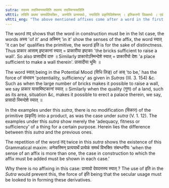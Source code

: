 ```yaml
---
sutra: तदस्य तदस्मिन्स्यादिति तदस्य तदस्मिन्स्यादिति
vRtti: तदिति प्रथमा समर्थविभक्तिः, अस्येति प्रत्ययार्थः, स्यादिति प्रकृतिविशेषणम् । इतिकरणो विवक्षार्थः । एवं द्वितीयेपि वाक्ये । सप्तम्यर्थे तु प्रत्यय इत्येतावान्विशेषः । प्रथमासमर्थात्षष्ट्यर्थे सप्तम्यर्थे च यथाविहितं प्रत्ययो भवति । यत्तत्प्रथमासमर्थे स्याच्चेत्तद्भवति । इतिकरणस्ततश्चेद्विवक्षा ॥
vRtti_eng: "The above mentioned affixes come after a word in the first case in construction, with the force of a genitive or a locative, when the word in the first case is agent of the verb '_syat_'; -- in other words -- the above-mentioned affixes have also the senses of 'very well sufficient there to' and 'very well sufficient to be made therein'."
---
```

The word तद् shows that the word in construction must be in the Ist case, the words अस्य 'of it' and अस्मिन् 'in it' show the senses of the affix, the word स्यात् 'it can be' qualifies the primitive, the word इति is for the sake of distinctness. Thus प्राकार आसाम् इष्टकानां स्यात् = प्राकारीया इष्टकाः 'the bricks sufficient to raise a wall'. So also प्रासादीयं दारु ॥ Similarly प्राकारोऽस्मिन्देशे स्यात् = प्राकारीयो देशः 'a place sufficient to make a wall therein'. प्रासादीया भूमिः ॥

The word स्यात् being in the Potential Mood (विधि लिङ्) of अस् 'to be,' has the force of संभावन 'potentiality, sufficiency' as given in _Sutras_ (III. 3. 154) &c. Such as when the large number of bricks makes it possible to raise a wall, we say प्राकार यासामिष्टकानां स्यात् ॥ Similarly when the quality (गुण) of a land, such as its area, situation &c, makes it possible to erect a palace therein, we say, प्रासादो स्मिन्देशे स्यात् ॥

In the examples under this _sutra_, there is no modification (विकार) of the primitive (प्रकृति) into a product, as was the case under _sutra_ (V. 1. 12). The examples under this _sutra_ show merely the 'adequacy, fitness or sufficiency' of a thing for a certain purpose. Herein lies the difference between this _sutra_ and the previous ones.  

The repetition of the word तद् twice in this _sutra_ shows the existence of this Grammatical maxim: अनेकस्मिन् प्रत्ययार्थे प्रत्येकं समर्थ विभक्तिः संबन्धनीयः 'when the sense of an affix is more than one, the case in construction to which the affix must be added must be shown in each case.'

Why there is no affixing in this case: प्रासादो देवदत्तस्य स्यात् ? The use of इति in the _Sutra_ would prevent this, the force of इति being that the secular usage must be looked to in forming these derivatives.
